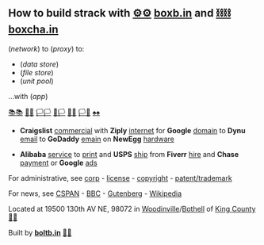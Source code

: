 
## How to build strack with [⚙⚙](xn--8v8ha.ws) **[boxb.in](https://boxb.in)** and [⛓⛓](xn--l9ha.ws) **[boxcha.in](https://boxcha.in)**

(*network*) to (*proxy*) to:

- (*data store*)
- (*file store*)
- (*unit pool*)

...with (*app*)

[📚📚](xn--zt8ha.ws) [📮📮](xn--ku8ha.ws) [🏳🏳](xn--en8ha.ws) [🏴🏳](xn--fn8ha.ws) [🏴🏴](xn--en8hb.ws) [🏳🏴](xn--en8hc.ws) [♠♠](xn--b6ha.ws) 
  
- **Craigslist** [commercial](https://www.craigslist.com) with **Ziply** [internet](https://ziplyfiber.com/login) for **Google** [domain](https://domains.google.com) to **Dynu** [email](https://www.dynu.com) to **GoDaddy** [emain](https://dcc.godaddy.com/domains/?isc=cjc1off30) on **NewEgg** [hardware](https://www.newegg.com)

- **Alibaba** [service](https://www.alibaba.com) to [print]() and **USPS** [ship](https://www.usps.com/business/web-tools-apis/documentation-updates.htm) from **Fiverr** [hire](https://www.fiverr.com/) and **Chase** [payment](https://developer.authorize.net/api/reference/index.html#payment-transactions-debit-a-bank-account) or **Google** [ads](https://www.google.com/adsensenew/u/0/pub-1429497248082414/home?hl=en-US&signup-no-redirect=true)

For administrative, see [corp](https://ccfs.sos.wa.gov/#/Dashboard) - [license](https://secure.dor.wa.gov/) - [copyright](https://eco.copyright.gov/eService_enu/start.swe?SWECmd=Login&SWEPL=1&SRN=&SWETS=1584673446735) - [patent/trademark](https://www.uspto.gov/)
  
For news, see [CSPAN](https://www.c-span.org/) - [BBC](http://feeds.bbci.co.uk/news/rss.xml) - [Gutenberg](http://www.gutenberg.org/wiki/Main_Page) - [Wikipedia](http://www.wikipedia.org/wiki/Special:Random)

Located at 19500 130th AV NE, 98072 in [Woodinville](https://www.ci.woodinville.wa.us/)/[Bothell](http://www.ci.bothell.wa.us/) of [King County](https://www.kingcounty.gov/) [🌳🌳](xn--wh8ha.ws)



Built by **[boltb.in](https://boltb.in)** [🔩🔩](xn--8v8ha.ws)

